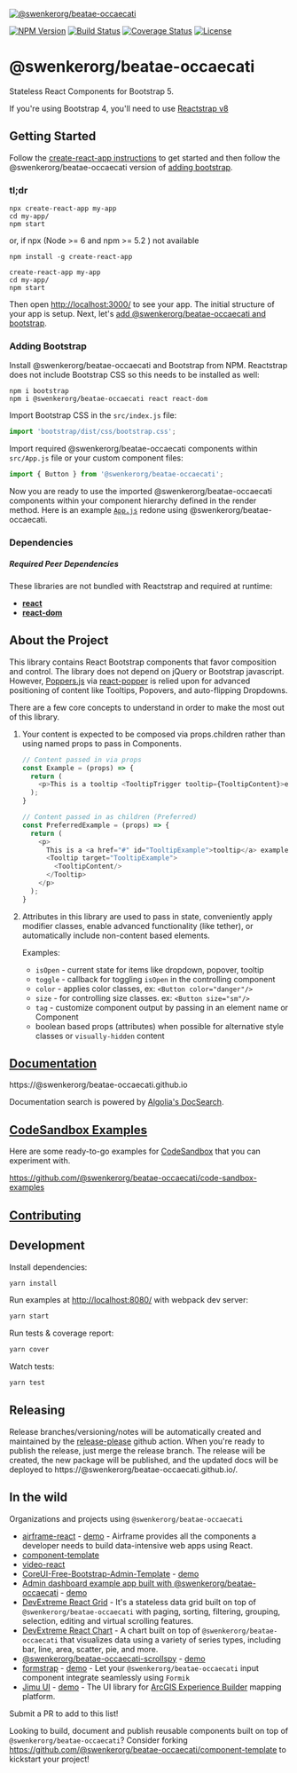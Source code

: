 [![@swenkerorg/beatae-occaecati](https://cloud.githubusercontent.com/assets/399776/13906899/1de62f0c-ee9f-11e5-95c0-c515fee8e918.png)](https://@swenkerorg/beatae-occaecati.github.io)

[![NPM Version](https://img.shields.io/npm/v/@swenkerorg/beatae-occaecati.svg?branch=master)](https://www.npmjs.com/package/@swenkerorg/beatae-occaecati) [![Build Status](https://github.com/swenkerorg/beatae-occaecati/actions/workflows/test.yml/badge.svg?branch=master)](https://github.com/swenkerorg/beatae-occaecati) [![Coverage Status](https://coveralls.io/repos/github/@swenkerorg/beatae-occaecati/@swenkerorg/beatae-occaecati/badge.svg?branch=master)](https://coveralls.io/github/@swenkerorg/beatae-occaecati/@swenkerorg/beatae-occaecati?branch=master) [![License](https://img.shields.io/npm/l/@swenkerorg/beatae-occaecati.svg)](https://github.com/swenkerorg/beatae-occaecati/blob/master/LICENSE)

# @swenkerorg/beatae-occaecati

Stateless React Components for Bootstrap 5.

If you're using Bootstrap 4, you'll need to use [Reactstrap v8](https://deploy-preview-2356--@swenkerorg/beatae-occaecati.netlify.app/)

## Getting Started

Follow the [create-react-app instructions](https://create-react-app.dev/docs/getting-started) to get started and then follow the @swenkerorg/beatae-occaecati version of [adding bootstrap](#adding-bootstrap).

### tl;dr

 ```
npx create-react-app my-app
cd my-app/
npm start
```
or,  if npx (Node >= 6 and npm >= 5.2 ) not available 

```
npm install -g create-react-app

create-react-app my-app
cd my-app/
npm start
``` 

Then open [http://localhost:3000/](http://localhost:3000/) to see your app. The initial structure of your app is setup. Next, let's [add @swenkerorg/beatae-occaecati and bootstrap](#adding-bootstrap).

### Adding Bootstrap

Install @swenkerorg/beatae-occaecati and Bootstrap from NPM. Reactstrap does not include Bootstrap CSS so this needs to be installed as well:

```
npm i bootstrap
npm i @swenkerorg/beatae-occaecati react react-dom
```

Import Bootstrap CSS in the ```src/index.js``` file:

```js
import 'bootstrap/dist/css/bootstrap.css';
```

Import required @swenkerorg/beatae-occaecati components within ```src/App.js``` file or your custom component files:

```js
import { Button } from '@swenkerorg/beatae-occaecati';
```

Now you are ready to use the imported @swenkerorg/beatae-occaecati components within your component hierarchy defined in the render
method. Here is an example [`App.js`](https://gist.github.com/Thomas-Smyth/006fd507a7295f17a8473451938f9935) redone
using @swenkerorg/beatae-occaecati.

### Dependencies

##### Required Peer Dependencies

These libraries are not bundled with Reactstrap and required at runtime:

  * [**react**](https://www.npmjs.com/package/react)
  * [**react-dom**](https://www.npmjs.com/package/react-dom)

## About the Project

This library contains React Bootstrap components that favor composition and control. The library does not depend on jQuery or Bootstrap javascript. However, [Poppers.js](https://popper.js.org/) via [react-popper](https://github.com/popperjs/react-popper) is relied upon for advanced positioning of content like Tooltips, Popovers, and auto-flipping Dropdowns.

There are a few core concepts to understand in order to make the most out of this library.

1. Your content is expected to be composed via props.children rather than using named props to pass in Components.

    ```js
    // Content passed in via props
    const Example = (props) => {
      return (
        <p>This is a tooltip <TooltipTrigger tooltip={TooltipContent}>example</TooltipTrigger>!</p>
      );
    }

    // Content passed in as children (Preferred)
    const PreferredExample = (props) => {
      return (
        <p>
          This is a <a href="#" id="TooltipExample">tooltip</a> example.
          <Tooltip target="TooltipExample">
            <TooltipContent/>
          </Tooltip>
        </p>
      );
    }
    ```

2. Attributes in this library are used to pass in state, conveniently apply modifier classes, enable advanced functionality (like tether), or automatically include non-content based elements.

    Examples:

    - `isOpen` - current state for items like dropdown, popover, tooltip
    - `toggle` - callback for toggling `isOpen` in the controlling component
    - `color` - applies color classes, ex: `<Button color="danger"/>`
    - `size` - for controlling size classes. ex: `<Button size="sm"/>`
    - `tag` - customize component output by passing in an element name or Component
    - boolean based props (attributes) when possible for alternative style classes or `visually-hidden` content


## [Documentation](https://@swenkerorg/beatae-occaecati.github.io)

https://@swenkerorg/beatae-occaecati.github.io

Documentation search is powered by [Algolia's DocSearch](https://community.algolia.com/docsearch/).

## [CodeSandbox Examples](https://github.com/@swenkerorg/beatae-occaecati/code-sandbox-examples)

Here are some ready-to-go examples for [CodeSandbox](https://codesandbox.io/) that you can experiment with.

https://github.com/@swenkerorg/beatae-occaecati/code-sandbox-examples

## [Contributing](CONTRIBUTING.md)

## Development

Install dependencies:

```sh
yarn install
```

Run examples at [http://localhost:8080/](http://localhost:8080/) with webpack dev server:

```sh
yarn start
```

Run tests & coverage report:

```sh
yarn cover
```

Watch tests:

```sh
yarn test
```

## Releasing

Release branches/versioning/notes will be automatically created and maintained by the [release-please](https://github.com/googleapis/release-please) github action. When you're ready to publish the release, just merge the release branch. The release will be created, the new package will be published, and the updated docs will be deployed to https://@swenkerorg/beatae-occaecati.github.io/.

## In the wild

Organizations and projects using `@swenkerorg/beatae-occaecati`

- [airframe-react](https://github.com/0wczar/airframe-react) - [demo](http://dashboards.webkom.co/react/airframe/) - Airframe provides all the components a developer needs to build data-intensive web apps using React.
- [component-template](https://@swenkerorg/beatae-occaecati.github.io/component-template/)
- [video-react](https://video-react.github.io/)
- [CoreUI-Free-Bootstrap-Admin-Template](https://github.com/mrholek/CoreUI-Free-Bootstrap-Admin-Template) - [demo](http://coreui.io/demo/React_Demo/#/)
- [Admin dashboard example app built with @swenkerorg/beatae-occaecati](https://github.com/reduction-admin/react-reduction) - [demo](https://reduction-admin.firebaseapp.com/)
- [DevExtreme React Grid](https://devexpress.github.io/devextreme-reactive/react/grid/) - It's a stateless data grid built on top of `@swenkerorg/beatae-occaecati` with paging, sorting, filtering, grouping, selection, editing and virtual scrolling features.
- [DevExtreme React Chart](https://devexpress.github.io/devextreme-reactive/react/chart/) - A chart built on top of `@swenkerorg/beatae-occaecati` that visualizes data using a variety of series types, including bar, line, area, scatter, pie, and more.
- [@swenkerorg/beatae-occaecati-scrollspy](https://github.com/keidrun/@swenkerorg/beatae-occaecati-scrollspy/) - [demo](https://keidrun.github.io/@swenkerorg/beatae-occaecati-scrollspy/)
- [formstrap](https://github.com/pedox/formstrap/) - [demo](https://pedox.github.io/formstrap/) - Let your `@swenkerorg/beatae-occaecati` input component integrate seamlessly using `Formik` 
- [Jimu UI](https://developers.arcgis.com/experience-builder/api-reference/jimu-ui/) - [demo](https://developers.arcgis.com/experience-builder/storybook/?path=/story/welcome--page) - The UI library for [ArcGIS Experience Builder](https://developers.arcgis.com/experience-builder/)  mapping platform.

Submit a PR to add to this list!

Looking to build, document and publish reusable components built on top of `@swenkerorg/beatae-occaecati`? Consider forking https://github.com/@swenkerorg/beatae-occaecati/component-template to kickstart your project!
